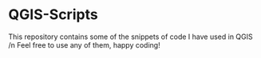 # QGIS-Scripts
This repository contains some of the snippets of code I have used in QGIS /n
Feel free to use any of them, happy coding!

